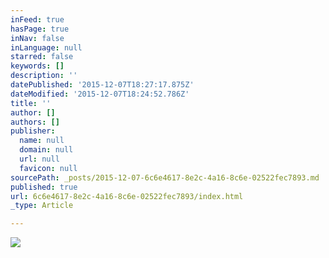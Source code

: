 ```yaml
---
inFeed: true
hasPage: true
inNav: false
inLanguage: null
starred: false
keywords: []
description: ''
datePublished: '2015-12-07T18:27:17.875Z'
dateModified: '2015-12-07T18:24:52.786Z'
title: ''
author: []
authors: []
publisher:
  name: null
  domain: null
  url: null
  favicon: null
sourcePath: _posts/2015-12-07-6c6e4617-8e2c-4a16-8c6e-02522fec7893.md
published: true
url: 6c6e4617-8e2c-4a16-8c6e-02522fec7893/index.html
_type: Article

---
```

![](https://the-grid-user-content.s3-us-west-2.amazonaws.com/a89be4d8-0bf1-4657-a910-0e37cceffcc5.jpg)